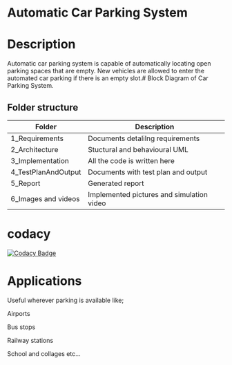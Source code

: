 # Automatic Car Parking System

# Description

  Automatic car parking system is capable of automatically locating open parking spaces that are empty. New vehicles are allowed to enter the automated car parking if there is an empty slot.# Block Diagram of Car Parking System.
 

 ## Folder structure
 
 |   Folder           |Description                         | 
 |--------------------|------------------------------------|
 |1_Requirements      |Documents detalilng requirements    |
 |2_Architecture      |Stuctural and behavioural UML       |
 |3_Implementation   |All the code is written here        | 
 |4_TestPlanAndOutput |Documents with test plan and output |
 |5_Report            |Generated report                    |   
 |6_Images and videos     |Implemented pictures and simulation video               |
 


  # codacy

[![Codacy Badge](https://app.codacy.com/project/badge/Grade/bd0fec9a44584f129598d92cc2285cd4)](https://www.codacy.com/gh/Aishwaryahosamani/M2-EmbSys/dashboard?utm_source=github.com&amp;utm_medium=referral&amp;utm_content=Aishwaryahosamani/M2-EmbSys&amp;utm_campaign=Badge_Grade)
     
  
# Applications

  Useful wherever parking is available like;
 
 Airports
 
 Bus stops
 
 Railway stations
 
 School and collages  etc...
 
 
